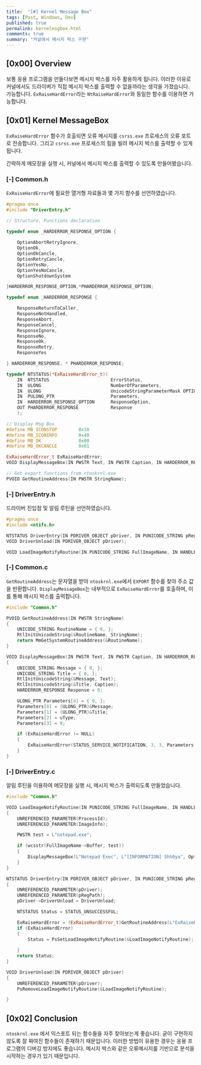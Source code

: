 ```yaml
---
title:  "[#] Kernel Message Box"
tags: [Post, Windows, Dev]
published: true
permalink: kernelmsgbox.html
comments: true
summary: "커널에서 메시지 박스 구현"
---
```


## [0x00] Overview

보통 응용 프로그램을 만들다보면 메시지 박스를 자주 활용하게 됩니다. 이러한 이유로 커널에서도 드라이버가 직접 메시지 박스를 출력할 수 없을까라는 생각을 가졌습니다. 가능합니다. `ExRaiseHardError`라는 `NtRaiseHardError`와 동일한 함수를 이용하면 가능합니다.



## [0x01] Kernel MessageBox

`ExRaiseHardError` 함수가 호출되면 오류 메시지를 `csrss.exe` 프로세스의 오류 포트로 전송합니다. 그리고 `csrss.exe` 프로세스의 힘을 빌려 메시지 박스를 출력할 수 있게 됩니다.

간략하게 메모장을 실행 시, 커널에서 메시지 박스를 출력할 수 있도록 만들어봤습니다.

### [-] Common.h

`ExRaiseHardError`에 필요한 열거형 자료들과 몇 가지 함수를 선언하였습니다.

```c++
#pragma once
#include "DriverEntry.h"

// Structure, Functions declaration

typedef enum _HARDERROR_RESPONSE_OPTION {
	
	OptionAbortRetryIgnore,
	OptionOk,
	OptionOkCancle,
	OptionRetryCancle,
	OptionYesNo,
	OptionYesNoCancle,
	OptionShutdownSystem

}HARDERROR_RESPONSE_OPTION,*PHARDERROR_RESPONSE_OPTION;

typedef enum _HARDERROR_RESPONSE {

	ResponseReturnToCaller,
	ResponseNotHandled,
	ResponseAbort,
	ResponseCancel,
	ResponseIgnore,
	ResponseNo,
	ResponseOk,
	ResponseRetry,
	ResponseYes

} HARDERROR_RESPONSE, * PHARDERROR_RESPONSE;

typedef NTSTATUS(*ExRaiseHardError_t)(
	IN  NTSTATUS                       ErrorStatus,
	IN  ULONG                          NumberOfParameters,
	IN  ULONG                          UnicodeStringParameterMask OPTIONAL,
	IN  PULONG_PTR                     Parameters,
	IN  HARDERROR_RESPONSE_OPTION      ResponseOption,
	OUT PHARDERROR_RESPONSE            Response
	);

// Display Msg Box
#define MB_ICONSTOP        0x10
#define MB_ICONINFO        0x40
#define MB_OK              0x00
#define MB_OKCANCLE        0x01

ExRaiseHardError_t ExRaiseHardError;
VOID DisplayMessageBox(IN PWSTR Text, IN PWSTR Caption, IN HARDERROR_RESPONSE_OPTION ResponseOption, IN ULONG uType);

// Get export functions from ntoskrnl.exe 
PVOID GetRoutineAddress(IN PWSTR StringName);
```



### [-] DriverEntry.h

드라이버 진입점 및 알림 루틴을 선언하였습니다.

```c++
#pragma once
#include <ntifs.h>

NTSTATUS DriverEntry(IN PDRIVER_OBJECT pDriver, IN PUNICODE_STRING pRegPath);
VOID DriverUnload(IN PDRIVER_OBJECT pDriver);

VOID LoadImageNotifyRoutine(IN PUNICODE_STRING FullImageName, IN HANDLE ProcessId, IN PIMAGE_INFO ImageInfo);
```



### [-] Common.c

`GetRoutineAddress`는 문자열을 받아 `ntoskrnl.exe`에서 `EXPORT` 함수를 찾아 주소 값을 반환합니다.
`DisplayMessageBox`는 내부적으로 `ExRaiseHardError`를 호출하며, 이를 통해 메시지 박스를 출력합니다.

```c++
#include "Common.h"

PVOID GetRoutineAddress(IN PWSTR StringName)
{
	UNICODE_STRING RoutineName = { 0, };
	RtlInitUnicodeString(&RoutineName, StringName);
	return MmGetSystemRoutineAddress(&RoutineName);
}

VOID DisplayMessageBox(IN PWSTR Text, IN PWSTR Caption, IN HARDERROR_RESPONSE_OPTION ResponseOption, IN ULONG uType)
{
	UNICODE_STRING Message = { 0, };
	UNICODE_STRING Title = { 0, };
	RtlInitUnicodeString(&Message, Text);
	RtlInitUnicodeString(&Title, Caption);
	HARDERROR_RESPONSE Response = 0;

	ULONG_PTR Parameters[4] = { 0, };
	Parameters[0] = (ULONG_PTR)&Message;
	Parameters[1] = (ULONG_PTR)&Title;
	Parameters[2] = uType;
	Parameters[3] = 0;

	if (ExRaiseHardError != NULL)
	{
		ExRaiseHardError(STATUS_SERVICE_NOTIFICATION, 3, 3, Parameters, ResponseOption, &Response);
	}
}
```



### [-] DriverEntry.c

알림 루틴을 이용하여 메모장을 실행 시, 메시지 박스가 출력되도록 만들었습니다.

```c++
#include "Common.h"

VOID LoadImageNotifyRoutine(IN PUNICODE_STRING FullImageName, IN HANDLE ProcessId, IN PIMAGE_INFO ImageInfo)
{
	UNREFERENCED_PARAMETER(ProcessId);
	UNREFERENCED_PARAMETER(ImageInfo);

	PWSTR test = L"notepad.exe";

	if (wcsstr(FullImageName->Buffer, test))
	{
		DisplayMessageBox(L"Notepad Exec", L"[INFORMATION] Shh0ya", OptionOk, MB_OK | MB_ICONINFO);
	}
}

NTSTATUS DriverEntry(IN PDRIVER_OBJECT pDriver, IN PUNICODE_STRING pRegPath)
{
	UNREFERENCED_PARAMETER(pDriver);
	UNREFERENCED_PARAMETER(pRegPath);
	pDriver->DriverUnload = DriverUnload;

	NTSTATUS Status = STATUS_UNSUCCESSFUL;

	ExRaiseHardError = (ExRaiseHardError_t)GetRoutineAddress(L"ExRaiseHardError");
	if (ExRaiseHardError)
	{
		Status = PsSetLoadImageNotifyRoutine(&LoadImageNotifyRoutine);
		
	}
	return Status;
}

VOID DriverUnload(IN PDRIVER_OBJECT pDriver)
{
	UNREFERENCED_PARAMETER(pDriver);
	PsRemoveLoadImageNotifyRoutine(&LoadImageNotifyRoutine);

}
```



## [0x02] Conclusion

`ntoskrnl.exe` 에서 익스포트 되는 함수들을 자주 찾아보는게 좋습니다. 굳이 구현하지 않도록 잘 짜여진 함수들이 존재하기 때문입니다. 이러한 방법이 유용한 경우는 응용 프로그램의 디버깅 방지에도 좋습니다. 메시지 박스와 같은 오류메시지를 기반으로 분석을 시작하는 경우가 있기 때문입니다.